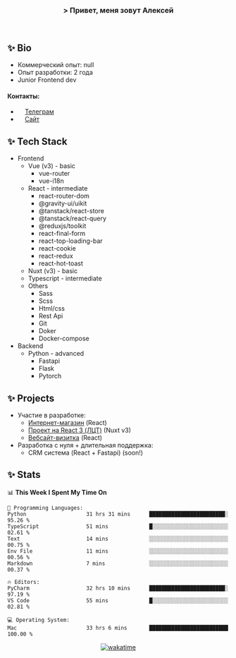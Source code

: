 <br>
<h3 align="center">> Привет, меня зовут Алексей</h3>
<br>

## ✨ Bio

- Коммерческий опыт: null 
- Опыт разработки: 2 года
- Junior Frontend dev

#### Контакты: 

- <img src="assets/telegram.png" width="12"> <a href="https://t.me/flamescoder">Телеграм</a>
- <img src="assets/website.png" width="12"> <a href="https://flamescoder.ru">Сайт</a>

## ✨ Tech Stack <span id="stack"></span>

- Frontend
  - Vue (v3) - basic
    - vue-router
    - vue-i18n
  - React - intermediate
    - react-router-dom
    - @gravity-ui/uikit
    - @tanstack/react-store
    - @tanstack/react-query
    - @reduxjs/toolkit
    - react-final-form
    - react-top-loading-bar
    - react-cookie
    - react-redux
    - react-hot-toast
  - Nuxt (v3) - basic
  - Typescript - intermediate
  - Others
    - Sass
    - Scss
    - Html/css
    - Rest Api
    - Git
    - Doker
    - Docker-compose
- Backend
  - Python - advanced
    - Fastapi
    - Flask
    - Pytorch

## ✨ Projects <span id="projects"></span>

- Участие в разработке:
  - [Интернет-магазин](https://github.com/LehaRybkoha/wood-house) (React)
  - [Проект на React 3 (ЛЦТ)](https://github.com/Foxxxxxy/lct-24-starcrack) (Nuxt v3)
  - [Вебсайт-визитка](https://flamescoder.ru) (React)
- Разработка с нуля + длительная поддержка:
  - CRM система (React + Fastapi) (soon!)

## ✨ Stats

<!--START_SECTION:waka-->
📊 **This Week I Spent My Time On** 

```text
💬 Programming Languages: 
Python                   31 hrs 31 mins      ████████████████████████░   95.26 % 
TypeScript               51 mins             █░░░░░░░░░░░░░░░░░░░░░░░░   02.61 % 
Text                     14 mins             ░░░░░░░░░░░░░░░░░░░░░░░░░   00.75 % 
Env File                 11 mins             ░░░░░░░░░░░░░░░░░░░░░░░░░   00.56 % 
Markdown                 7 mins              ░░░░░░░░░░░░░░░░░░░░░░░░░   00.37 % 

🔥 Editors: 
PyCharm                  32 hrs 10 mins      ████████████████████████░   97.19 % 
VS Code                  55 mins             █░░░░░░░░░░░░░░░░░░░░░░░░   02.81 % 

💻 Operating System: 
Mac                      33 hrs 6 mins       █████████████████████████   100.00 % 
```


<!--END_SECTION:waka-->

<div align="center">

  [![wakatime](https://wakatime.com/badge/user/018bd4cf-9224-4729-b4f3-31fc6a93ca34.svg)](https://wakatime.com/@flamescoder)    
  <img src="https://komarev.com/ghpvc/?username=FlamesC0der&style=flat-square&color=red" alt="" />
</div>
